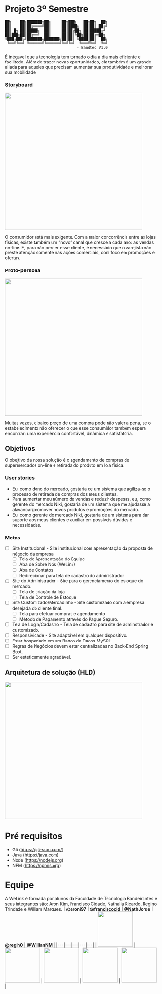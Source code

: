 # Projeto 3º Semestre
```
██╗    ██╗███████╗██╗     ██╗███╗   ██╗██╗  ██╗
██║    ██║██╔════╝██║     ██║████╗  ██║██║ ██╔╝
██║ █╗ ██║█████╗  ██║     ██║██╔██╗ ██║█████╔╝ 
██║███╗██║██╔══╝  ██║     ██║██║╚██╗██║██╔═██╗ 
╚███╔███╔╝███████╗███████╗██║██║ ╚████║██║  ██╗
 ╚══╝╚══╝ ╚══════╝╚══════╝╚═╝╚═╝  ╚═══╝╚═╝  ╚═╝
                                 - Bandtec V1.0
```
É inégavel que a tecnologia tem tornado o dia a dia mais eficiente e facilitado. Além de trazer novas oportunidades, ela também é um grande aliada para aqueles que precisam aumentar sua produtividade e melhorar sua mobilidade. 

### Storyboard
<img src="https://i.imgur.com/uhpWizu.jpg" width="450">

O consumidor está mais exigente. Com a maior concorrência entre as lojas físicas, existe também um “novo” canal que cresce a cada ano: as vendas on-line. E, para não perder esse cliente, é necessário que o varejista não preste atenção somente nas ações comerciais, com foco em promoções e ofertas.

### Proto-persona
<img src="https://i.imgur.com/yt0vXOD.png" width="450">

Muitas vezes, o baixo preço de uma compra pode não valer a pena, se o estabelecimento não oferecer o que esse consumidor também espera encontrar: uma experiência confortável, dinâmica e satisfatória.

## Objetivos

O obejtivo da nossa solução é o agendamento de compras de supermercados on-line e retirada do produto em loja física.

### User stories

- Eu, como dono do mercado, gostaria de um sistema que agiliza-se o processo de retirada de compras dos meus clientes.  
- Para aumentar meu número de vendas e reduzir despesas, eu, como gerente do mercado Niki, gostaria de um sistema que me ajudasse a alavancar/promover novos produtos e promoções do mercado.  
- Eu, como gerente do mercado Niki, gostaria de um sistema para dar suporte aos meus clientes e auxiliar em possíveis dúvidas e necessidades.  

### Metas
 - [ ] Site Institucional - Site institucional com apresentação da proposta de négocio da empresa.
     - [ ] Tela de Apresentação do Equipe
     - [ ] Aba de Sobre Nós (WeLink)
     - [ ] Aba de Contatos
     - [ ] Redirecionar para tela de cadastro do administrador
 - [ ] Site do Administrador -	Site para o gerenciamento do estoque do mercado.
     - [ ] Tela de criação da loja
     - [ ] Tela de Controle de Estoque
 - [ ] Site Customizado/Mercadinho	-	Site customizado com a empresa desejada do cliente final.
     - [ ] Tela para efetuar compras e agendamento
     - [ ] Método de Pagamento através do Pague Seguro.
 - [ ] Tela de Login/Cadastro	-	Tela de cadastro para site de adminstrador e customizado.
 - [ ] Responsividade	- Site adaptável em qualquer dispositivo.
 - [ ] Estar hospedado em um Banco de Dados MySQL.
 - [ ] Regras de Negócios devem estar centralizadas no Back-End Spring Boot.
 - [ ] Ser esteticamente agradável.

## Arquitetura de solução (HLD)
<img src="https://i.imgur.com/8YTGYRS.png" width="450">

# Pré requisitos

- Git (https://git-scm.com/)
- Java (https://java.com)
- Node (https://nodejs.org)
- NPM (https://npmjs.org)

# Equipe
A WeLink é formada por alunos da Faculdade de Tecnologia Bandeirantes e seus integrantes são: Aron Kim, Francisco Cidade, Nathalia Ricardo, Regino Trindade e William Marques. 
| **@aroni97** | **@franciscocid** | **@NathJorge** | **@regin0** | **@WillianNM** |
|---|---|---|---|---|
| [<img src="https://avatars0.githubusercontent.com/u/46352085?v=4" width=115>](https://github.com/aroni97)  | [<img src="https://avatars3.githubusercontent.com/u/12754297?v=4" width=115></sub>](https://github.com/franckcid)  | [<img src="https://avatars0.githubusercontent.com/u/47605460?v=4" width=115>](https://github.com/nathjorge)  | [<img src="https://avatars3.githubusercontent.com/u/47605728?v=4" width=115>](https://github.com/regin0)  |  [<img src="https://avatars1.githubusercontent.com/u/43658914?v=4" width=115>](https://github.com/williamnm) |
